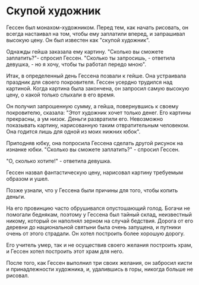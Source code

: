 # Скупой художник

Гессен был монахом-художником. Перед тем, как начать рисовать, он всегда настаивал на том, чтобы ему заплатили вперед, и запрашивал высокую цену. Он был известен как "скупой художник".

Однажды гейша заказала ему картину. "Сколько вы сможете заплатить?"- спросил Гессен. "Сколько ты запросишь, - ответила девушка, - но я хочу, чтобы ты работал передо мною".

Итак, в определенный день Гессена позвали к гейше. Она устраивала праздник для своего покровителя. Гессен усердно трудился над картиной. Когда картина была закончена, он запросил самую высокую цену, о какой только слыхали в его время.

Он получил запрошенную сумму, а гейша, повернувшись к своему покровителю, сказала: "Этот художник хочет только денег. Его картины прекрасны, а ум низок. Деньги развратили его. Невозможно показывать картину, нарисованную таким отвратительным человеком. Она годится лишь для одной из моих нижних юбок".

Приподняв юбку, она попросила Гессена сделать другой рисунок на изнанке юбки. "Сколько вы сможете заплатить?" - спросил Гессен.

"О, сколько хотите!" - ответила девушка.

Гессен назвал фантастическую цену, нарисовал картину требуемым образом и ушел.

Позже узнали, что у Гессена были причины для того, чтобы копить деньги.

На его провинцию часто обрушивался опустошающий голод. Богачи не помогали беднякам, поэтому у Гессена был тайный склад, неизвестный никому, который он наполнял зерном на случай бедствия. Дорога от его деревни до национальной святыни была очень запущена, и путники очень от этого страдали. Он хотел построить более хорошую дорогу.

Его учитель умер, так и не осуществив своего желания построить храм, и Гессен хотел построить этот храм для него.

После того, как Гессен выполнил три своих желания, он забросил кисти и принадлежности художника, и, удалившись в горы, никогда больше не рисовал.
